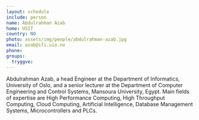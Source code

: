 ```yaml
---
layout: schedule
include: person
name: Abdulrahman Azab
home: USIT
country: NO
photo: assets/img/people/abdulrahman-azab.jpg
email: azab@ifi.uio.no
phone:
groups:
  tryggve:
---
```

Abdulrahman Azab, a head Engineer at the Department of Informatics, University
of Oslo, and a senior lecturer at the Department of Computer Engineering and
Control Systems, Mansoura University, Egypt. Main fields of expertise are High
Performance Computing, High Throughput Computing, Cloud Computing, Artificial
Intelligence, Database Management Systems, Microcontrollers and PLCs.
